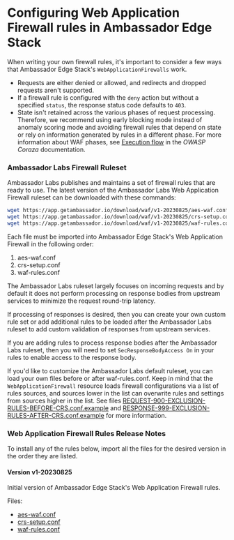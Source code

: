 # Configuring Web Application Firewall rules in Ambassador Edge Stack

When writing your own firewall rules, it's important to consider a few ways that Ambassador Edge Stack's `WebApplicationFirewalls` work.

* Requests are either denied or allowed, and redirects and dropped requests aren't supported.
* If a firewall rule is configured with the `deny` action but without a specified `status`, the response status code defaults to `403`.
* State isn't retained across the various phases of request processing. Therefore, we recommend using early blocking mode instead of anomaly scoring mode and avoiding firewall rules that depend on state or rely on information generated by rules in a different phase. For more information about WAF phases, see [Execution flow](https://coraza.io/docs/seclang/execution-flow) in the _OWASP Coraza_ documentation.

### Ambassador Labs Firewall Ruleset <a href="#ambassador-labs-firewall-ruleset" id="ambassador-labs-firewall-ruleset"></a>

Ambassador Labs publishes and maintains a set of firewall rules that are ready to use. The latest version of the Ambassador Labs Web Application Firewall ruleset can be downloaded with these commands:

```bash
wget https://app.getambassador.io/download/waf/v1-20230825/aes-waf.conf
wget https://app.getambassador.io/download/waf/v1-20230825/crs-setup.conf
wget https://app.getambassador.io/download/waf/v1-20230825/waf-rules.conf
```

Each file must be imported into Ambassador Edge Stack's Web Application Firewall in the following order:

1. aes-waf.conf
2. crs-setup.conf
3. waf-rules.conf

The Ambassador Labs ruleset largely focuses on incoming requests and by default it does not perform processing on response bodies from upstream services to minimize the request round-trip latency.

If processing of responses is desired, then you can create your own custom rule set or add additional rules to be loaded after the Ambassador Labs ruleset to add custom validation of responses from upstream services.

If you are adding rules to process response bodies after the Ambassador Labs ruleset, then you will need to set `SecResponseBodyAccess On` in your rules to enable access to the response body.

If you'd like to customize the Ambassador Labs default ruleset, you can load your own files before or after waf-rules.conf. Keep in mind that the `WebApplicationFirewall` resource loads firewall configurations via a list of rules sources, and sources lower in the list can overwrite rules and settings from sources higher in the list. See files [REQUEST-900-EXCLUSION-RULES-BEFORE-CRS.conf.example](https://github.com/coreruleset/coreruleset/blob/v4.0/dev/rules/REQUEST-900-EXCLUSION-RULES-BEFORE-CRS.conf.example) and [RESPONSE-999-EXCLUSION-RULES-AFTER-CRS.conf.example](https://github.com/coreruleset/coreruleset/blob/v4.0/dev/rules/RESPONSE-999-EXCLUSION-RULES-AFTER-CRS.conf.example) for more information.

### Web Application Firewall Rules Release Notes <a href="#web-application-firewall-rules-release-notes" id="web-application-firewall-rules-release-notes"></a>

To install any of the rules below, import all the files for the desired version in the order they are listed.

#### Version v1-20230825 <a href="#version-v1-20230825" id="version-v1-20230825"></a>

Initial version of Ambassador Edge Stack's Web Application Firewall rules.

Files:

* [aes-waf.conf](https://app.getambassador.io/download/waf/v1-20230825/aes-waf.conf)
* [crs-setup.conf](https://app.getambassador.io/download/waf/v1-20230825/crs-setup.conf)
* [waf-rules.conf](https://app.getambassador.io/download/waf/v1-20230825/waf-rules.conf)
